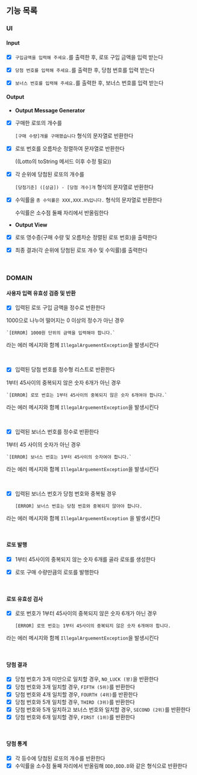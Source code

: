 ## 기능 목록

### UI

#### Input
- [x] `구입금액을 입력해 주세요.`를 출력한 후, 로또 구입 금액을 입력 받는다
- [x] `당첨 번호를 입력해 주세요.`를 출력한 후, 당첨 번호를 입력 받는다
- [x] `보너스 번호를 입력해 주세요.`를 출력한 후, 보너스 번호를 입력 받는다


#### Output

- **Output Message Generator**


- [x] 구매한 로또의 개수를

    `[구매 수량]개를 구매했습니다` 형식의 문자열로 반환한다


- [x] 로또 번호를 오름차순 정렬하여 문자열로 반환한다

  ((Lotto의 toString 메서드 이후 수정 필요))

- [x] 각 순위에 당첨된 로또의 개수를

    `[당첨기준] ([상금]) - [당첨 개수]개` 형식의 문자열로 반환한다


- [x] 수익률을 `총 수익률은 XXX,XXX.X%입니다.` 형식의 문자열로 반환한다
  
    수익률은 소수점 둘째 자리에서 반올림한다


- **Output View**


- [x] 로또 영수증(구매 수량 및 오름차순 정렬된 로또 번호)을 출력한다
- [x] 최종 결과(각 순위에 당첨된 로또 개수 및 수익률)를 출력한다


<br>

### DOMAIN

#### 사용자 입력 유효성 검증 및 반환

- [x] 입력된 로또 구입 금액을 정수로 반환한다

  
1000으로 나누어 떨어지는 0 이상의 정수가 아닌 경우

    `[ERROR] 1000원 단위의 금액을 입력해야 합니다.`

라는 에러 메시지와 함께 `IllegalArguementException`을 발생시킨다

<br>

- [x] 입력된 당첨 번호를 정수형 리스트로 반환한다
  
1부터 45사이의 중복되지 않은 숫자 6개가 아닌 경우

    `[ERROR] 로또 번호는 1부터 45사이의 중복되지 않은 숫자 6개여야 합니다.` 
  
라는 에러 메시지와 함께 `IllegalArguementException`을 발생시킨다


<br>

- [x] 입력된 보너스 번호를 정수로 반환한다
  
1부터 45 사이의 숫자가 아닌 경우 

    `[ERROR] 보너스 번호는 1부터 45사이의 숫자여야 합니다.` 

라는 에러 메시지와 함께 `IllegalArguementException`을 발생시킨다


<br>

- [x] 입력된 보너스 번호가 당첨 번호와 중복될 경우


    `[ERROR] 보너스 번호는 당첨 번호와 중복되지 않아야 합니다.` 
  
라는 에러 메시지와 함께 `IllegalArguementException` 을 발생시킨다

<br>

#### 로또 발행

- [x] 1부터 45사이의 중복되지 않는 숫자 6개를 골라 로또를 생성한다

- [x] 로또 구매 수량만큼의 로또를 발행한다


<br>

#### 로또 유효성 검사

- [x] 로또 번호가 1부터 45사이의 중복되지 않은 숫자 6개가 아닌 경우


    `[ERROR] 로또 번호는 1부터 45사이의 중복되지 않은 숫자 6개여야 합니다.` 

라는 에러 메시지와 함께 `IllegalArguementException`을 발생시킨다

<br>

#### 당첨 결과
- [x] 당첨 번호가 3개 미만으로 일치할 경우, `NO_LUCK (꽝)`을 반환한다
- [x] 당첨 번호와 3개 일치할 경우, `FIFTH (5위)`를 반환한다
- [x] 당첨 번호와 4개 일치할 경우, `FOURTH (4위)`를 반환한다
- [x] 당첨 번호와 5개 일치할 경우, `THIRD (3위)`를 반환한다
- [x] 당첨 번호와 5개 일치하고 보너스 번호와 일치할 경우, `SECOND (2위)`를 반환한다
- [x] 당첨 번호와 6개 일치할 경우, `FIRST (1위)`를 반환한다

<br>

#### 당첨 통계
- [x] 각 등수에 당첨된 로또의 개수를 반환한다
- [x] 수익률을 소수점 둘째 자리에서 반올림해 `DDD,DDD.D`와 같은 형식으로 반환한다
